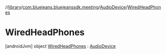 //[library](../../../../index.md)/[com.bluejeans.bluejeanssdk.meeting](../../index.md)/[AudioDevice](../index.md)/[WiredHeadPhones](index.md)



# WiredHeadPhones  
 [androidJvm] object [WiredHeadPhones](index.md) : [AudioDevice](../index.md)   

